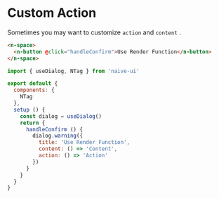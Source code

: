# Custom Action

Sometimes you may want to customize `action` and `content` .

```html
<n-space>
  <n-button @click="handleConfirm">Use Render Function</n-button>
</n-space>
```

```js
import { useDialog, NTag } from 'naive-ui'

export default {
  components: {
    NTag
  },
  setup () {
    const dialog = useDialog()
    return {
      handleConfirm () {
        dialog.warning({
          title: 'Use Render Function',
          content: () => 'Content',
          action: () => 'Action'
        })
      }
    }
  }
}
```
